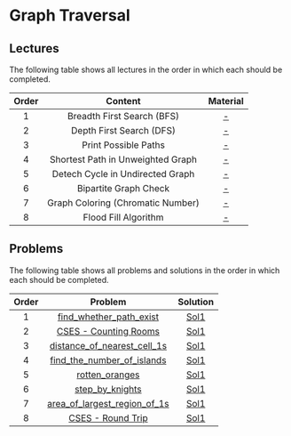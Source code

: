 # Graph Traversal

## Lectures

The following table shows all lectures in the order in which each should be completed.

| Order | Content | Material |
|:---:|:---:|:---:|
| 1 | Breadth First Search (BFS) | [-]() |
| 2 | Depth First Search (DFS) | [-]() |
| 3 | Print Possible Paths | [-]() |
| 4 | Shortest Path in Unweighted Graph | [-]() |
| 5 | Detech Cycle in Undirected Graph | [-]() |
| 6 | Bipartite Graph Check | [-]() |
| 7 | Graph Coloring (Chromatic Number) | [-]() |
| 8 | Flood Fill Algorithm | [-]() |

## Problems

The following table shows all problems and solutions in the order in which each should be completed.

| Order | Problem | Solution |
|:---:|:---:|:---:|
| 1 | [find_whether_path_exist]() | [Sol1]() |
| 2 | [CSES - Counting Rooms](https://cses.fi/problemset/task/1192) | [Sol1]() |
| 3 | [distance_of_nearest_cell_1s]() | [Sol1]() |
| 4 | [find_the_number_of_islands]() | [Sol1]() |
| 5 | [rotten_oranges]() | [Sol1]() |
| 6 | [step_by_knights]() | [Sol1]() |
| 7 | [area_of_largest_region_of_1s]() | [Sol1]() |
| 8 | [CSES - Round Trip](https://cses.fi/problemset/task/1669) | [Sol1]() |